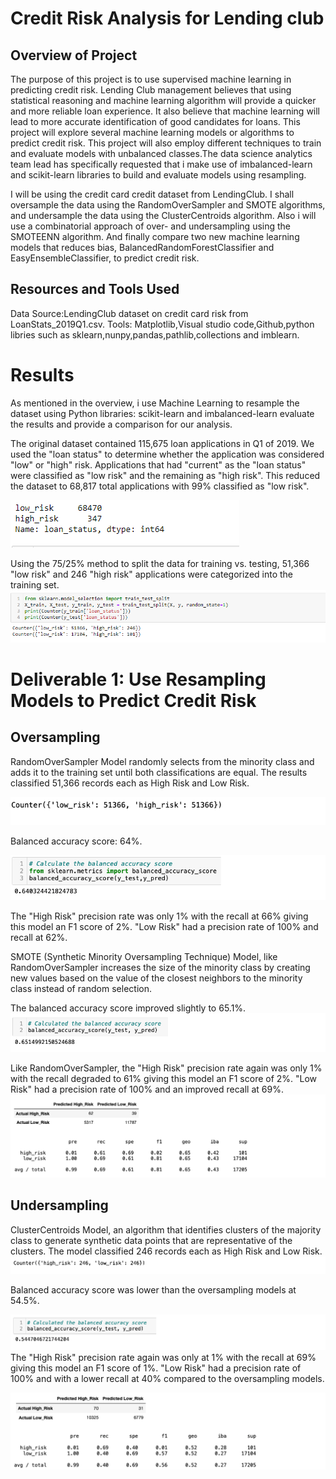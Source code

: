 # Credit Risk Analysis for Lending club

## Overview of Project

The purpose of this project is to use supervised machine learning in predicting credit risk. Lending Club management believes that using statistical reasoning and machine learning algorithm will provide a quicker and more reliable loan experience. It also believe that machine learning will lead to more accurate identification of good candidates for loans. This project will explore several machine learning models or algorithms to predict credit risk.
This project will also employ different techniques to train and evaluate models with unbalanced classes.The data science analytics team lead has specifically requested that i make use of imbalanced-learn and scikit-learn libraries to build and evaluate models using resampling.

I will be using the credit card credit dataset from LendingClub. I shall oversample the data using the RandomOverSampler and SMOTE algorithms, and undersample the data using the ClusterCentroids algorithm. Also i will use a combinatorial approach of over- and undersampling using the SMOTEENN algorithm. And finally compare two new machine learning models that reduces bias, BalancedRandomForestClassifier and EasyEnsembleClassifier, to predict credit risk.

## Resources and Tools Used

Data Source:LendingClub dataset on credit card risk from LoanStats_2019Q1.csv.
Tools: Matplotlib,Visual studio code,Github,python libries such as sklearn,nunpy,pandas,pathlib,collections and imblearn.

# Results

As mentioned in the overview, i use Machine Learning to resample the dataset using Python libraries: scikit-learn and imbalanced-learn evaluate the results and provide a comparison for our analysis.

The original dataset contained 115,675 loan applications in Q1 of 2019. We used the "loan status" to determine whether the application was considered "low" or "high" risk. Applications that had "current" as the "loan status" were classified as "low risk" and the remaining as "high risk". This reduced the dataset to 68,817 total applications with 99% classified as "low risk".

![loan_status](https://github.com/femiimam001/Credit_Risk_Analysis/blob/main/Resources/loan_status.PNG)

Using the 75/25% method to split the data for training vs. testing, 51,366 "low risk" and 246 "high risk" applications were categorized into the training set.
![training_testing](https://github.com/femiimam001/Credit_Risk_Analysis/blob/main/Resources/training_testing.PNG)

# Deliverable 1: Use Resampling Models to Predict Credit Risk

## Oversampling

RandomOverSampler Model randomly selects from the minority class and adds it to the training set until both classifications are equal. The results classified 51,366 records each as High Risk and Low Risk.

![random_sample](https://github.com/femiimam001/Credit_Risk_Analysis/blob/main/Resources/random_sample.PNG)

Balanced accuracy score: 64%.

![balanced_acc_score](https://github.com/femiimam001/Credit_Risk_Analysis/blob/main/Resources/balanced_acc_score.PNG)

The "High Risk" precision rate was only 1% with the recall at 66% giving this model an F1 score of 2%.
"Low Risk" had a precision rate of 100% and recall at 62%.

SMOTE (Synthetic Minority Oversampling Technique) Model, like RandomOverSampler increases the size of the minority class by creating new values based on the value of the closest neighbors to the minority class instead of random selection.

The balanced accuracy score improved slightly to 65.1%.
![SMOTE](https://github.com/femiimam001/Credit_Risk_Analysis/blob/main/Resources/SMOTE.PNG)

Like RandomOverSampler, the "High Risk" precision rate again was only 1% with the recall degraded to 61% giving this model an F1 score of 2%.
"Low Risk" had a precision rate of 100% and an improved recall at 69%.
![SMOTE_precision](https://github.com/femiimam001/Credit_Risk_Analysis/blob/main/Resources/SMOTE_precision.PNG)

## Undersampling

ClusterCentroids Model, an algorithm that identifies clusters of the majority class to generate synthetic data points that are representative of the clusters. The model classified 246 records each as High Risk and Low Risk.
![clus_cenroid_model](https://github.com/femiimam001/Credit_Risk_Analysis/blob/main/Resources/clus_centroid_model.PNG)

Balanced accuracy score was lower than the oversampling models at 54.5%.

![Clus_centroid_score](https://github.com/femiimam001/Credit_Risk_Analysis/blob/main/Resources/clus_centroid_score.PNG)
The "High Risk" precision rate again was only at 1% with the recall at 69% giving this model an F1 score of 1%.
"Low Risk" had a precision rate of 100% and with a lower recall at 40% compared to the oversampling models.

![clus_centroid_precision](https://github.com/femiimam001/Credit_Risk_Analysis/blob/main/Resources/clus_cenroid_precision.PNG)
